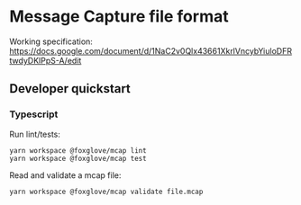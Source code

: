 # Message Capture file format

Working specification: https://docs.google.com/document/d/1NaC2v0Qlx43661XkrlVncybYiuloDFRtwdyDKlPpS-A/edit

## Developer quickstart

### Typescript

Run lint/tests:

```
yarn workspace @foxglove/mcap lint
yarn workspace @foxglove/mcap test
```

Read and validate a mcap file:

```
yarn workspace @foxglove/mcap validate file.mcap
```
